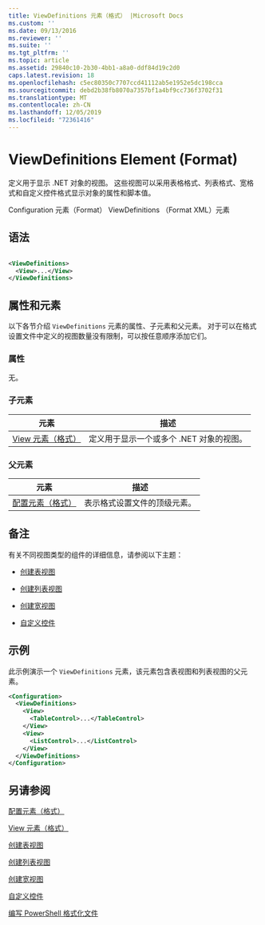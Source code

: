 ```yaml
---
title: ViewDefinitions 元素（格式） |Microsoft Docs
ms.custom: ''
ms.date: 09/13/2016
ms.reviewer: ''
ms.suite: ''
ms.tgt_pltfrm: ''
ms.topic: article
ms.assetid: 29840c10-2b30-4bb1-a8a0-ddf84d19c2d0
caps.latest.revision: 18
ms.openlocfilehash: c5ec80350c7707ccd41112ab5e1952e5dc198cca
ms.sourcegitcommit: debd2b38fb8070a7357bf1a4bf9cc736f3702f31
ms.translationtype: MT
ms.contentlocale: zh-CN
ms.lasthandoff: 12/05/2019
ms.locfileid: "72361416"
---
```

# <a name="viewdefinitions-element-format"></a>ViewDefinitions Element (Format)

定义用于显示 .NET 对象的视图。 这些视图可以采用表格格式、列表格式、宽格式和自定义控件格式显示对象的属性和脚本值。

Configuration 元素（Format） ViewDefinitions （Format XML）元素

## <a name="syntax"></a>语法

```xml

<ViewDefinitions>
  <View>...</View>
</ViewDefinitions>
```

## <a name="attributes-and-elements"></a>属性和元素

以下各节介绍 `ViewDefinitions` 元素的属性、子元素和父元素。 对于可以在格式设置文件中定义的视图数量没有限制，可以按任意顺序添加它们。

### <a name="attributes"></a>属性

无。

### <a name="child-elements"></a>子元素

|元素|描述|
|-------------|-----------------|
|[View 元素（格式）](./view-element-format.md)|定义用于显示一个或多个 .NET 对象的视图。|

### <a name="parent-elements"></a>父元素

|元素|描述|
|-------------|-----------------|
|[配置元素（格式）](./configuration-element-format.md)|表示格式设置文件的顶级元素。|

## <a name="remarks"></a>备注

有关不同视图类型的组件的详细信息，请参阅以下主题：

- [创建表视图](./creating-a-table-view.md)

- [创建列表视图](./creating-a-list-view.md)

- [创建宽视图](./creating-a-wide-view.md)

- [自定义控件](./creating-custom-controls.md)

## <a name="example"></a>示例

此示例演示一个 `ViewDefinitions` 元素，该元素包含表视图和列表视图的父元素。

```xml
<Configuration>
  <ViewDefinitions>
    <View>
      <TableControl>...</TableControl>
    </View>
    <View>
      <ListControl>...</ListControl>
    </View>
  </ViewDefinitions>
</Configuration>
```

## <a name="see-also"></a>另请参阅

[配置元素（格式）](./configuration-element-format.md)

[View 元素（格式）](./view-element-format.md)

[创建表视图](./creating-a-table-view.md)

[创建列表视图](./creating-a-list-view.md)

[创建宽视图](./creating-a-wide-view.md)

[自定义控件](./creating-custom-controls.md)

[编写 PowerShell 格式化文件](./writing-a-powershell-formatting-file.md)
